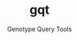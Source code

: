 ---
title: gqt
category: software
subtitle: Genotype Query Tools
layout: default
modal-id: 4
img: gqt.overview.png
thumbnail: gqt.png
alt: gqt.png
manuscript: http://www.genomebiology.com/2014/15/6/R84
code: https://github.com/ryanlayer/gqt
docs: https://github.com/ryanlayer/gqt
description: Genotype Query Tools (GQT) is command line software and a C API for indexing and querying large-scale genotype data sets like those produced by 1000 Genomes, the UK100K, and forthcoming datasets involving millions of genomes. GQT represents genotypes as compressed bitmap indices, which reduce computational burden of variant queries based on sample genotypes, phenotypes, and relationships by orders of magnitude over standard "variant-centric" indexing strategies. This index can significantly expand the capabilities of population-scale analyses by providing interactive-speed queries to data sets with millions of individuals.
---